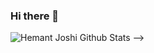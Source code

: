 ### Hi there 👋

<!--
**xiongtete0519/xiongtete0519** is a ✨ _special_ ✨ repository because its `README.md` (this file) appears on your GitHub profile.

Here are some ideas to get you started:

- 🔭 I’m currently working on ...
- 🌱 I’m currently learning ...
- 👯 I’m looking to collaborate on ...
- 🤔 I’m looking for help with ...
- 💬 Ask me about ...
- 📫 How to reach me: ...
- 😄 Pronouns: ...
- ⚡ Fun fact: ...
-->
<!--
![Hemant Joshi Github Stats](https://github-readme-stats.vercel.app/api?username=xiongtete0519&show_icons=true&title_color=fff&icon_color=79ff97&text_color=9f9f9f&bg_color=151515&hide=["contribs"])
-->
![Hemant Joshi Github Stats](https://github-readme-stats.vercel.app/api?username=xiongtete0519&show_icons=true&title_color=fff&icon_color=79ff97&text_color=9f9f9f&bg_color=151515)
-->
